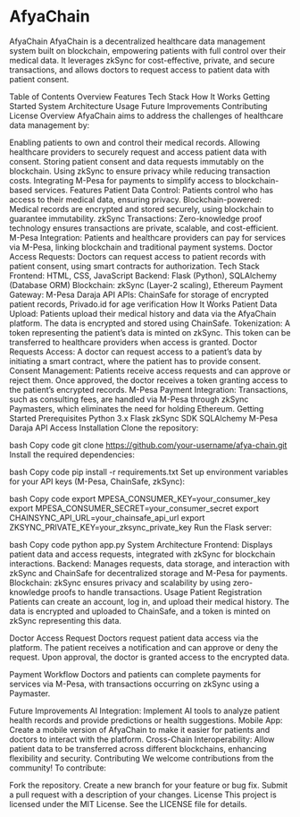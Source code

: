 # AfyaChain
AfyaChain
AfyaChain is a decentralized healthcare data management system built on blockchain, empowering patients with full control over their medical data. It leverages zkSync for cost-effective, private, and secure transactions, and allows doctors to request access to patient data with patient consent.

Table of Contents
Overview
Features
Tech Stack
How It Works
Getting Started
System Architecture
Usage
Future Improvements
Contributing
License
Overview
AfyaChain aims to address the challenges of healthcare data management by:

Enabling patients to own and control their medical records.
Allowing healthcare providers to securely request and access patient data with consent.
Storing patient consent and data requests immutably on the blockchain.
Using zkSync to ensure privacy while reducing transaction costs.
Integrating M-Pesa for payments to simplify access to blockchain-based services.
Features
Patient Data Control: Patients control who has access to their medical data, ensuring privacy.
Blockchain-powered: Medical records are encrypted and stored securely, using blockchain to guarantee immutability.
zkSync Transactions: Zero-knowledge proof technology ensures transactions are private, scalable, and cost-efficient.
M-Pesa Integration: Patients and healthcare providers can pay for services via M-Pesa, linking blockchain and traditional payment systems.
Doctor Access Requests: Doctors can request access to patient records with patient consent, using smart contracts for authorization.
Tech Stack
Frontend: HTML, CSS, JavaScript
Backend: Flask (Python), SQLAlchemy (Database ORM)
Blockchain: zkSync (Layer-2 scaling), Ethereum
Payment Gateway: M-Pesa Daraja API
APIs: ChainSafe for storage of encrypted patient records, Privado.id for age verification
How It Works
Patient Data Upload: Patients upload their medical history and data via the AfyaChain platform. The data is encrypted and stored using ChainSafe.
Tokenization: A token representing the patient’s data is minted on zkSync. This token can be transferred to healthcare providers when access is granted.
Doctor Requests Access: A doctor can request access to a patient’s data by initiating a smart contract, where the patient has to provide consent.
Consent Management: Patients receive access requests and can approve or reject them. Once approved, the doctor receives a token granting access to the patient’s encrypted records.
M-Pesa Payment Integration: Transactions, such as consulting fees, are handled via M-Pesa through zkSync Paymasters, which eliminates the need for holding Ethereum.
Getting Started
Prerequisites
Python 3.x
Flask
zkSync SDK
SQLAlchemy
M-Pesa Daraja API Access
Installation
Clone the repository:

bash
Copy code
git clone https://github.com/your-username/afya-chain.git
Install the required dependencies:

bash
Copy code
pip install -r requirements.txt
Set up environment variables for your API keys (M-Pesa, ChainSafe, zkSync):

bash
Copy code
export MPESA_CONSUMER_KEY=your_consumer_key
export MPESA_CONSUMER_SECRET=your_consumer_secret
export CHAINSYNC_API_URL=your_chainsafe_api_url
export ZKSYNC_PRIVATE_KEY=your_zksync_private_key
Run the Flask server:

bash
Copy code
python app.py
System Architecture
Frontend: Displays patient data and access requests, integrated with zkSync for blockchain interactions.
Backend: Manages requests, data storage, and interaction with zkSync and ChainSafe for decentralized storage and M-Pesa for payments.
Blockchain: zkSync ensures privacy and scalability by using zero-knowledge proofs to handle transactions.
Usage
Patient Registration
Patients can create an account, log in, and upload their medical history. The data is encrypted and uploaded to ChainSafe, and a token is minted on zkSync representing this data.

Doctor Access Request
Doctors request patient data access via the platform. The patient receives a notification and can approve or deny the request. Upon approval, the doctor is granted access to the encrypted data.

Payment Workflow
Doctors and patients can complete payments for services via M-Pesa, with transactions occurring on zkSync using a Paymaster.

Future Improvements
AI Integration: Implement AI tools to analyze patient health records and provide predictions or health suggestions.
Mobile App: Create a mobile version of AfyaChain to make it easier for patients and doctors to interact with the platform.
Cross-Chain Interoperability: Allow patient data to be transferred across different blockchains, enhancing flexibility and security.
Contributing
We welcome contributions from the community! To contribute:

Fork the repository.
Create a new branch for your feature or bug fix.
Submit a pull request with a description of your changes.
License
This project is licensed under the MIT License. See the LICENSE file for details.


